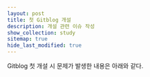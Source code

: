 ```yaml
---
layout: post
title: 첫 Gitblog 개설
description: 개설 관련 이슈 작성
show_collection: study
sitemap: true
hide_last_modified: true
---
```


Gitblog 첫 개설 시 문제가 발생한 내용은 아래와 같다.
